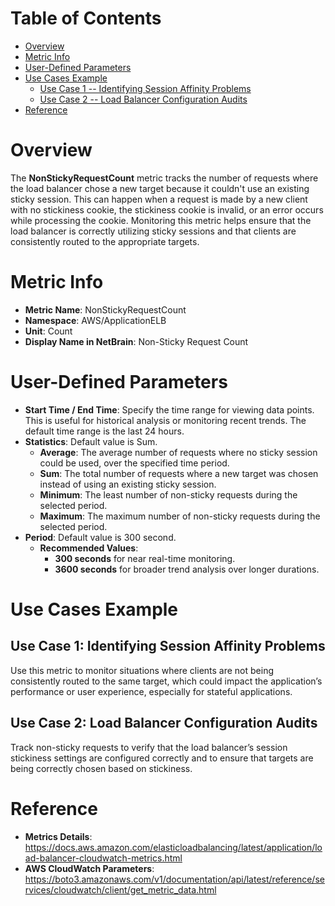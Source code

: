 # Table of Contents
- [Overview](#overview)
- [Metric Info](#metric-info)
- [User-Defined Parameters](#user-defined-parameters)
- [Use Cases Example](#example)
    - [Use Case 1 -- Identifying Session Affinity Problems](#example-1) 
    - [Use Case 2 -- Load Balancer Configuration Audits](#example-2)
- [Reference](#reference)

# Overview <a name="overview"></a>
The <b>NonStickyRequestCount</b> metric tracks the number of requests where the load balancer chose a new target because it couldn't use an existing sticky session. This can happen when a request is made by a new client with no stickiness cookie, the stickiness cookie is invalid, or an error occurs while processing the cookie. Monitoring this metric helps ensure that the load balancer is correctly utilizing sticky sessions and that clients are consistently routed to the appropriate targets.

# Metric Info <a name="metric-info"></a>
* <b>Metric Name</b>: NonStickyRequestCount   
* <b>Namespace</b>: AWS/ApplicationELB
* <b>Unit</b>: Count
* <b>Display Name in NetBrain</b>: Non-Sticky Request Count

# User-Defined Parameters <a name="user-defined-parameters"></a>
* <b>Start Time / End Time</b>: Specify the time range for viewing data points. This is useful for historical analysis or monitoring recent trends. The default time range is the last 24 hours.
* <b>Statistics</b>: Default value is Sum.
  * <b>Average</b>: The average number of requests where no sticky session could be used, over the specified time period.
  * <b>Sum</b>: The total number of requests where a new target was chosen instead of using an existing sticky session.
  * <b>Minimum</b>: The least number of non-sticky requests during the selected period.
  * <b>Maximum</b>: The maximum number of non-sticky requests during the selected period.
* <b>Period</b>: Default value is 300 second.
  * <b>Recommended Values</b>:
    * <b>300 seconds</b> for near real-time monitoring.
    * <b>3600 seconds</b> for broader trend analysis over longer durations.

# Use Cases Example <a name="example"></a>
## Use Case 1: Identifying Session Affinity Problems <a name="example-1"></a>
Use this metric to monitor situations where clients are not being consistently routed to the same target, which could impact the application’s performance or user experience, especially for stateful applications.


## Use Case 2: Load Balancer Configuration Audits <a name="example-2"></a>
Track non-sticky requests to verify that the load balancer’s session stickiness settings are configured correctly and to ensure that targets are being correctly chosen based on stickiness.



# Reference <a name="reference"></a>
* <b>Metrics Details</b>: https://docs.aws.amazon.com/elasticloadbalancing/latest/application/load-balancer-cloudwatch-metrics.html
* <b>AWS CloudWatch Parameters</b>: https://boto3.amazonaws.com/v1/documentation/api/latest/reference/services/cloudwatch/client/get_metric_data.html